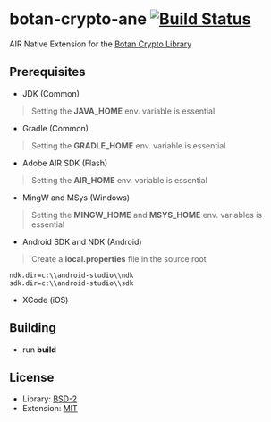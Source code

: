 botan-crypto-ane [![Build Status](https://travis-ci.org/vpmedia/botan-crypto-ane.png?branch=master)](https://travis-ci.org/vpmedia/botan-crypto-ane)
================

AIR Native Extension for the [Botan Crypto Library](http://botan.randombit.net/)

## Prerequisites

* JDK (Common)

> Setting the **JAVA_HOME** env. variable is essential

* Gradle (Common)

> Setting the **GRADLE_HOME** env. variable is essential

* Adobe AIR SDK (Flash)

> Setting the **AIR_HOME** env. variable is essential

* MingW and MSys (Windows)

> Setting the **MINGW_HOME** and **MSYS_HOME** env. variables is essential

* Android SDK and NDK (Android)

> Create a **local.properties** file in the source root

    ndk.dir=c:\\android-studio\\ndk
    sdk.dir=c:\\android-studio\\sdk

* XCode (iOS)

## Building

* run **build**

## License

* Library: [BSD-2](http://botan.randombit.net/license.html)
* Extension: [MIT](http://opensource.org/licenses/MIT)
